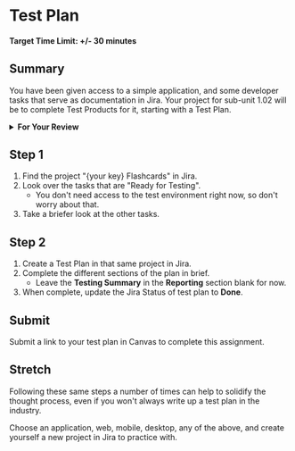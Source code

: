 # Test Plan

#### Target Time Limit: +/- 30 minutes

## Summary

You have been given access to a simple application, and some developer tasks
that serve as documentation in Jira. Your project for sub-unit 1.02 will be to
complete Test Products for it, starting with a Test Plan.

<details  markdown="1"> <summary> <strong> For Your Review </strong> </summary>

If you're feeling uncertain on where to start in this project, look over the
following:

- Skills Practice:
  - [Complete a Test Plan](./sp1.02.1.html)
  - [Write a Test](./sp1.02.2.html)
  - [Report a Bug](./sp1.02.3.html)

</details>

## Step 1

1. Find the project "{your key} Flashcards" in Jira.
1. Look over the tasks that are "Ready for Testing".
   - You don't need access to the test environment right now, so don't worry
     about that.
1. Take a briefer look at the other tasks.

## Step 2

1. Create a Test Plan in that same project in Jira.
1. Complete the different sections of the plan in brief.
   - Leave the **Testing Summary** in the **Reporting** section blank for now.
1. When complete, update the Jira Status of test plan to **Done**.

## Submit

Submit a link to your test plan in Canvas to complete this assignment.

## Stretch

Following these same steps a number of times can help to solidify the thought
process, even if you won't always write up a test plan in the industry.

Choose an application, web, mobile, desktop, any of the above, and create
yourself a new project in Jira to practice with.
